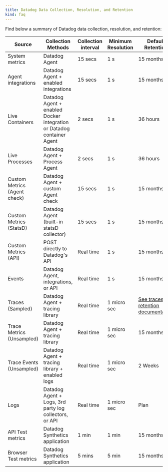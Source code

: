 ```yaml
---
title: Datadog Data Collection, Resolution, and Retention
kind: faq
---
```


Find below a summary of Datadog data collection, resolution, and retention:

| Source                       | Collection Methods                                                    | Collection interval | Minimum Resolution | Default Retention                                                                          | Product Category |
| ----                         | ----                                                                  | ----                | ----               | ----                                                                                       | ----             |
| System metrics               | Datadog Agent                                                         | 15 secs             | 1 s                | 15 months                                                                                  | Infrastructure   |
| Agent integrations           | Datadog Agent + enabled integrations                                  | 15 secs             | 1 s                | 15 months                                                                                  | Infrastructure   |
| Live Containers              | Datadog Agent + enabled Docker integration or Datadog container Agent | 2 secs              | 1 s                | 36 hours                                                                                   | Infrastructure   |
| Live Processes               | Datadog Agent + Process Agent                                         | 2 secs              | 1 s                | 36 hours                                                                                   | Infrastructure   |
| Custom Metrics (Agent check) | Datadog Agent + custom Agent check                                    | 15 secs             | 1 s                | 15 months                                                                                  | Infrastructure   |
| Custom Metrics (StatsD)      | Datadog Agent (built-in statsD collector)                             | 15 secs             | 1 s                | 15 months                                                                                  | Infrastructure   |
| Custom Metrics (API)         | POST directly to Datadog's API                                        | Real time           | 1 s                | 15 months                                                                                  | Infrastructure   |
| Events                       | Datadog Agent, integrations, or API                                   | Real time           | 1 s                | 15 months                                                                                  | Infrastructure   |
| Traces (Sampled)             | Datadog Agent + tracing library                                       | Real time           | 1 micro sec        | [See traces retention documentation][1] | APM              |
| Trace Metrics (Unsampled)    | Datadog Agent + tracing library                                       | Real time           | 1 micro sec        | 15 months                                                                                  | APM              |
| Trace Events (Unsampled)     | Datadog Agent + tracing library + enabled logs                        | Real time           | 1 micro sec        | 2 Weeks                                                                                    | APM + Logs       |
| Logs                         | Datadog Agent + Logs, 3rd party log collectors, or API                | Real time           | 1 micro sec        | Plan                                                                                       | Logs             |
| API Test metrics             | Datadog Synthetics application                                        | 1 min               | 1 min              | 15 months                                                                                  | Synthetics       |
| Browser Test metrics         | Datadog Synthetics application                                        | 5 mins              | 5 min              | 15 months                                                                                  | Synthetics       |
[1]: /tracing/getting_further/trace_sampling_and_storage
